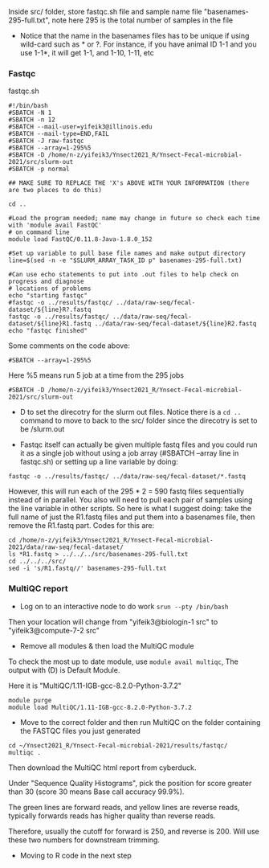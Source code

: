 Inside src/ folder, store fastqc.sh file and sample name file "basenames-295-full.txt", note here 295 is the total number of samples in the file

- Notice that the name in the basenames files has to be unique if using wild-card such as \* or ?.
  For instance, if you have animal ID 1-1 and you use 1-1\*, it will get 1-1, and 1-10, 1-11, etc

### Fastqc

fastqc.sh

```
#!/bin/bash
#SBATCH -N 1
#SBATCH -n 12
#SBATCH --mail-user=yifeik3@illinois.edu
#SBATCH --mail-type=END,FAIL
#SBATCH -J raw-fastqc
#SBATCH --array=1-295%5
#SBATCH -D /home/n-z/yifeik3/Ynsect2021_R/Ynsect-Fecal-microbial-2021/src/slurm-out
#SBATCH -p normal

## MAKE SURE TO REPLACE THE 'X's ABOVE WITH YOUR INFORMATION (there are two places to do this)

cd ..

#Load the program needed; name may change in future so check each time with 'module avail FastQC'
# on command line
module load FastQC/0.11.8-Java-1.8.0_152

#Set up variable to pull base file names and make output directory
line=$(sed -n -e "$SLURM_ARRAY_TASK_ID p" basenames-295-full.txt)

#Can use echo statements to put into .out files to help check on progress and diagnose
# locations of problems
echo "starting fastqc"
#fastqc -o ../results/fastqc/ ../data/raw-seq/fecal-dataset/${line}R?.fastq
fastqc -o ../results/fastqc/ ../data/raw-seq/fecal-dataset/${line}R1.fastq ../data/raw-seq/fecal-dataset/${line}R2.fastq
echo "fastqc finished"

```

Some comments on the code above:

```
#SBATCH --array=1-295%5
```

Here %5 means run 5 job at a time from the 295 jobs

```
#SBATCH -D /home/n-z/yifeik3/Ynsect2021_R/Ynsect-Fecal-microbial-2021/src/slurm-out
```

- D to set the direcotry for the slurm out files. Notice there is a `cd ..` command to move to back to the src/ folder since the direcotry is set to be /slurm.out

- Fastqc itself can actually be given multiple fastq files and you could run it as a single job without using a job array (#SBATCH –array line in fastqc.sh) or setting up a line variable by doing:

`fastqc -o ../results/fastqc/ ../data/raw-seq/fecal-dataset/*.fastq`

However, this will run each of the 295 \* 2 = 590 fastq files sequentially instead of in parallel. You also will need to pull each pair of samples using the line variable in other scripts. So here is what I suggest doing: take the full name of just the R1.fastq files and put them into a basenames file, then remove the R1.fastq part. Codes for this are:

```
cd /home/n-z/yifeik3/Ynsect2021_R/Ynsect-Fecal-microbial-2021/data/raw-seq/fecal-dataset/
ls *R1.fastq > ../../../src/basenames-295-full.txt
cd ../../../src/
sed -i 's/R1.fastq//' basenames-295-full.txt
```

### MultiQC report

- Log on to an interactive node to do work
  `srun --pty /bin/bash`

Then your location will change from "yifeik3@biologin-1 src" to "yifeik3@compute-7-2 src"

- Remove all modules & then load the MultiQC module

To check the most up to date module, use `module avail multiqc`, The output with (D) is Default Module.

Here it is "MultiQC/1.11-IGB-gcc-8.2.0-Python-3.7.2"

```
module purge
module load MultiQC/1.11-IGB-gcc-8.2.0-Python-3.7.2
```

- Move to the correct folder and then run MultiQC on the folder containing the FASTQC files you just generated

```
cd ~/Ynsect2021_R/Ynsect-Fecal-microbial-2021/results/fastqc/
multiqc .
```

Then download the MultiQC html report from cyberduck.

Under "Sequence Quality Histograms", pick the position for score greater than 30 (score 30 means Base call accuracy 99.9%).

The green lines are forward reads, and yellow lines are reverse reads, typically forwards reads has higher quality than reverse reads.

Therefore, usually the cutoff for forward is 250, and reverse is 200. Will use these two numbers for downstream trimming.

- Moving to R code in the next step

